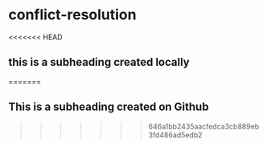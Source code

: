 # conflict-resolution

<<<<<<< HEAD
## this is a subheading created locally
=======
## This is a subheading created on Github
>>>>>>> 646a1bb2435aacfedca3cb889eb3fd486ad5edb2
